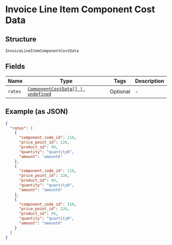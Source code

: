 
# Invoice Line Item Component Cost Data

## Structure

`InvoiceLineItemComponentCostData`

## Fields

| Name | Type | Tags | Description |
|  --- | --- | --- | --- |
| `rates` | [`ComponentCostData[] \| undefined`](../../doc/models/component-cost-data.md) | Optional | - |

## Example (as JSON)

```json
{
  "rates": [
    {
      "component_code_id": 116,
      "price_point_id": 226,
      "product_id": 94,
      "quantity": "quantity0",
      "amount": "amount6"
    },
    {
      "component_code_id": 116,
      "price_point_id": 226,
      "product_id": 94,
      "quantity": "quantity0",
      "amount": "amount6"
    },
    {
      "component_code_id": 116,
      "price_point_id": 226,
      "product_id": 94,
      "quantity": "quantity0",
      "amount": "amount6"
    }
  ]
}
```

